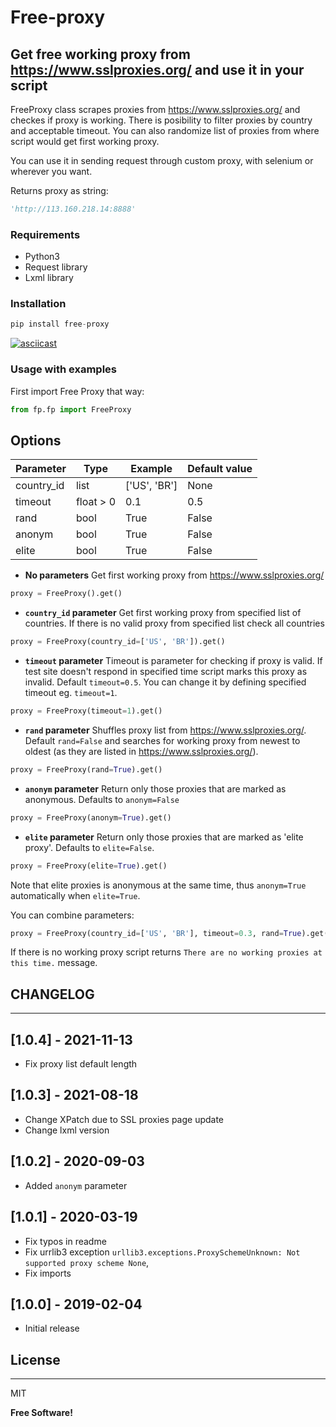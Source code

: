 # Free-proxy

## Get free working proxy from <https://www.sslproxies.org/> and use it in your script

FreeProxy class scrapes proxies from <https://www.sslproxies.org/> and checkes if proxy is working. There is posibility to
filter proxies by country and acceptable timeout. You can also randomize list of proxies from where script would get
first working proxy.

You can use it in sending request through custom proxy, with selenium or wherever you want.

Returns proxy as string:

```python
'http://113.160.218.14:8888'
```

### Requirements

- Python3
- Request library
- Lxml library

### Installation

```python
pip install free-proxy
```

[![asciicast](https://asciinema.org/a/Xolpn3eD2tyJl8Y8HE9zolgex.svg)](https://asciinema.org/a/Xolpn3eD2tyJl8Y8HE9zolgex)

### Usage with examples

First import Free Proxy that way:

```python
from fp.fp import FreeProxy
```

## Options

| Parameter  | Type      | Example      | Default value |
| ---------- | --------- | ------------ | ------------- |
| country_id | list      | ['US', 'BR'] | None          |
| timeout    | float > 0 | 0.1          | 0.5           |
| rand       | bool      | True         | False         |
| anonym     | bool      | True         | False         |
| elite      | bool      | True         | False         |

- **No parameters**
  Get first working proxy from <https://www.sslproxies.org/>

```python
proxy = FreeProxy().get()
```

- **`country_id` parameter**
  Get first working proxy from specified list of countries. If there is no valid proxy from specified list check all countries

```python
proxy = FreeProxy(country_id=['US', 'BR']).get()
```

- **`timeout` parameter**
  Timeout is parameter for checking if proxy is valid. If test site doesn't respond in specified time
  script marks this proxy as invalid. Default `timeout=0.5`. You can change it by defining
  specified timeout eg. `timeout=1`.

```python
proxy = FreeProxy(timeout=1).get()
```

- **`rand` parameter**
  Shuffles proxy list from <https://www.sslproxies.org/>. Default `rand=False` and searches for working proxy from newest
  to oldest (as they are listed in <https://www.sslproxies.org/>).

```python
proxy = FreeProxy(rand=True).get()
```

- **`anonym` parameter**
  Return only those proxies that are marked as anonymous. Defaults to `anonym=False`

```python
proxy = FreeProxy(anonym=True).get()
```

- **`elite` parameter**
  Return only those proxies that are marked as 'elite proxy'. Defaults to `elite=False`.

```python
proxy = FreeProxy(elite=True).get()
```

Note that elite proxies is anonymous at the same time, thus `anonym=True` automatically when `elite=True`.

You can combine parameters:

```python
proxy = FreeProxy(country_id=['US', 'BR'], timeout=0.3, rand=True).get()
```

If there is no working proxy script returns `There are no working proxies at this time.` message.

## CHANGELOG

---

## [1.0.4] - 2021-11-13

- Fix proxy list default length

## [1.0.3] - 2021-08-18

- Change XPatch due to SSL proxies page update
- Change lxml version

## [1.0.2] - 2020-09-03

- Added `anonym` parameter

## [1.0.1] - 2020-03-19

- Fix typos in readme
- Fix urrlib3 exception `urllib3.exceptions.ProxySchemeUnknown: Not supported proxy scheme None`,
- Fix imports

## [1.0.0] - 2019-02-04

- Initial release

## License

---

MIT

**Free Software!**
